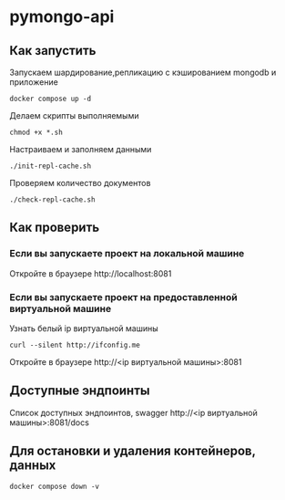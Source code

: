 # pymongo-api

## Как запустить

Запускаем шардирование,репликацию с кэшированием mongodb и приложение

```shell
docker compose up -d
```

Делаем скрипты выполняемыми

```shell
chmod +x *.sh
```

Настраиваем и заполняем данными

```shell
./init-repl-cache.sh
```

Проверяем количество документов

```shell
./check-repl-cache.sh
```

## Как проверить

### Если вы запускаете проект на локальной машине

Откройте в браузере http://localhost:8081

### Если вы запускаете проект на предоставленной виртуальной машине

Узнать белый ip виртуальной машины

```shell
curl --silent http://ifconfig.me
```

Откройте в браузере http://<ip виртуальной машины>:8081

## Доступные эндпоинты

Список доступных эндпоинтов, swagger http://<ip виртуальной машины>:8081/docs

## Для остановки и удаления контейнеров, данных

```shell
docker compose down -v
```
